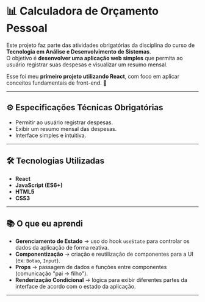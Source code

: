 # 📊 Calculadora de Orçamento Pessoal

Este projeto faz parte das atividades obrigatórias da disciplina do curso de **Tecnologia em Análise e Desenvolvimento de Sistemas**.  
O objetivo é **desenvolver uma aplicação web simples** que permita ao usuário registrar suas despesas e visualizar um resumo mensal.  

Esse foi meu **primeiro projeto utilizando React**, com foco em aplicar conceitos fundamentais de front-end. 🚀

---

## ⚙️ Especificações Técnicas Obrigatórias

- Permitir ao usuário registrar despesas.
- Exibir um resumo mensal das despesas.
- Interface simples e intuitiva.

---

## 🛠️ Tecnologias Utilizadas

- **React**
- **JavaScript (ES6+)**
- **HTML5**
- **CSS3**

---

## 📚 O que eu aprendi

- **Gerenciamento de Estado** → uso do hook `useState` para controlar os dados da aplicação de forma reativa.  
- **Componentização** → criação e reutilização de componentes para a UI (ex: `Botao`, `Input`).  
- **Props** → passagem de dados e funções entre componentes (comunicação "pai → filho").  
- **Renderização Condicional** → lógica para exibir diferentes partes da interface de acordo com o estado da aplicação.  

---

